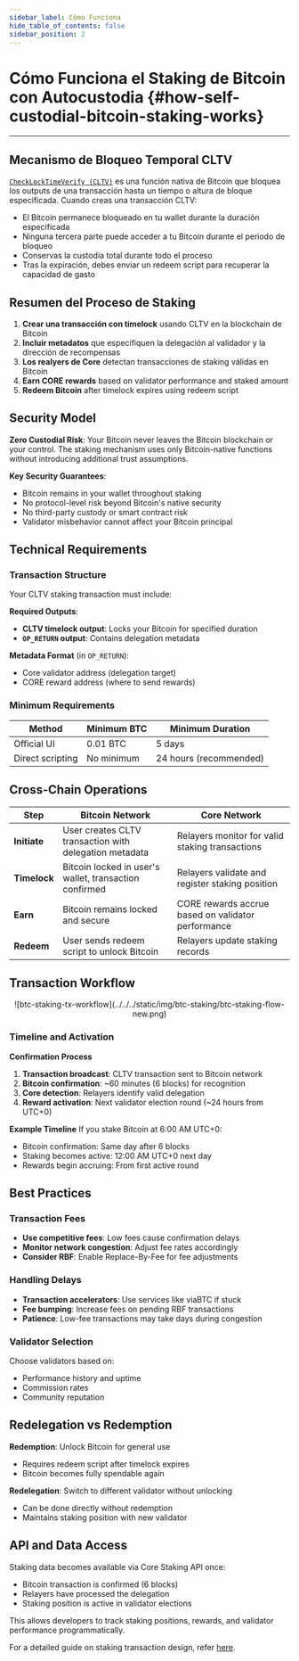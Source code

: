 ```yaml
---
sidebar_label: Cómo Funciona
hide_table_of_contents: false
sidebar_position: 2
---
```


# Cómo Funciona el Staking de Bitcoin con Autocustodia {#how-self-custodial-bitcoin-staking-works}

---

## Mecanismo de Bloqueo Temporal CLTV

[`CheckLockTimeVerify (CLTV)`](https://en.bitcoin.it/wiki/Timelock#CheckLockTimeVerify) es una función nativa de Bitcoin que bloquea los outputs de una transacción hasta un tiempo o altura de bloque especificada. Cuando creas una transacción CLTV:

- El Bitcoin permanece bloqueado en tu wallet durante la duración especificada
- Ninguna tercera parte puede acceder a tu Bitcoin durante el periodo de bloqueo
- Conservas la custodia total durante todo el proceso
- Tras la expiración, debes enviar un redeem script para recuperar la capacidad de gasto

## Resumen del Proceso de Staking

1. **Crear una transacción con timelock** usando CLTV en la blockchain de Bitcoin
2. **Incluir metadatos** que especifiquen la delegación al validador y la dirección de recompensas
3. **Los realyers de Core** detectan transacciones de staking válidas en Bitcoin
4. **Earn CORE rewards** based on validator performance and staked amount
5. **Redeem Bitcoin** after timelock expires using redeem script

## Security Model

**Zero Custodial Risk**: Your Bitcoin never leaves the Bitcoin blockchain or your control. The staking mechanism uses only Bitcoin-native functions without introducing additional trust assumptions.

**Key Security Guarantees**:

- Bitcoin remains in your wallet throughout staking
- No protocol-level risk beyond Bitcoin's native security
- No third-party custody or smart contract risk
- Validator misbehavior cannot affect your Bitcoin principal

## Technical Requirements

### Transaction Structure

Your CLTV staking transaction must include:

**Required Outputs**:

- **CLTV timelock output**: Locks your Bitcoin for specified duration
- **`OP_RETURN` output**: Contains delegation metadata

**Metadata Format** (in `OP_RETURN`):

- Core validator address (delegation target)
- CORE reward address (where to send rewards)

### Minimum Requirements

| **Method**       | **Minimum BTC**          | **Minimum Duration**                      |
| ---------------- | ------------------------ | ----------------------------------------- |
| Official UI      | 0.01 BTC | 5 days                                    |
| Direct scripting | No minimum               | 24 hours (recommended) |

## Cross-Chain Operations

| **Step**     | **Bitcoin Network**                                    | **Core Network**                                   |
| ------------ | ------------------------------------------------------ | -------------------------------------------------- |
| **Initiate** | User creates CLTV transaction with delegation metadata | Relayers monitor for valid staking transactions    |
| **Timelock** | Bitcoin locked in user's wallet, transaction confirmed | Relayers validate and register staking position    |
| **Earn**     | Bitcoin remains locked and secure                      | CORE rewards accrue based on validator performance |
| **Redeem**   | User sends redeem script to unlock Bitcoin             | Relayers update staking records                    |

## Transaction Workflow

<p align="center">
![btc-staking-tx-workflow](../../../static/img/btc-staking/btc-staking-flow-new.png)
</p>

### Timeline and Activation

**Confirmation Process**

1. **Transaction broadcast**: CLTV transaction sent to Bitcoin network
2. **Bitcoin confirmation**: ~60 minutes (6 blocks) for recognition
3. **Core detection**: Relayers identify valid delegation
4. **Reward activation**: Next validator election round (~24 hours from UTC+0)

**Example Timeline**
If you stake Bitcoin at 6:00 AM UTC+0:

- Bitcoin confirmation: Same day after 6 blocks
- Staking becomes active: 12:00 AM UTC+0 next day
- Rewards begin accruing: From first active round

## Best Practices

### Transaction Fees

- **Use competitive fees**: Low fees cause confirmation delays
- **Monitor network congestion**: Adjust fee rates accordingly
- **Consider RBF**: Enable Replace-By-Fee for fee adjustments

### Handling Delays

- **Transaction accelerators**: Use services like viaBTC if stuck
- **Fee bumping**: Increase fees on pending RBF transactions
- **Patience**: Low-fee transactions may take days during congestion

### Validator Selection

Choose validators based on:

- Performance history and uptime
- Commission rates
- Community reputation

## Redelegation vs Redemption

**Redemption**: Unlock Bitcoin for general use

- Requires redeem script after timelock expires
- Bitcoin becomes fully spendable again

**Redelegation**: Switch to different validator without unlocking

- Can be done directly without redemption
- Maintains staking position with new validator

## API and Data Access

Staking data becomes available via Core Staking API once:

- Bitcoin transaction is confirmed (6 blocks)
- Relayers have processed the delegation
- Staking position is active in validator elections

This allows developers to track staking positions, rewards, and validator performance programmatically.

For a detailed guide on staking transaction design, refer [here](./design.md).

